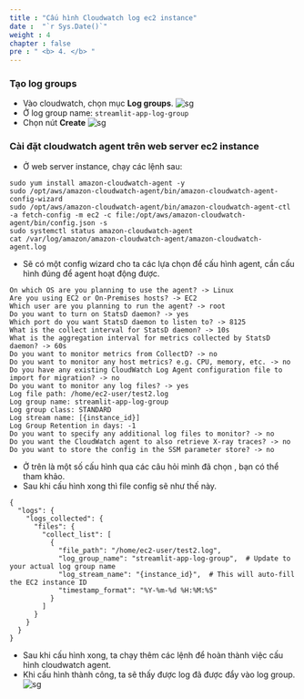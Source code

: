 ```yaml
---
title : "Cấu hình Cloudwatch log ec2 instance"
date :  "`r Sys.Date()`" 
weight : 4 
chapter : false
pre : " <b> 4. </b> "
---
```

### Tạo log groups
* Vào cloudwatch, chọn mục **Log groups**.
![sg](/ws1/images/4.s3/4.1_.png) 
* Ở log group name: ```streamlit-app-log-group```
* Chọn nút **Create**
![sg](/ws1/images/4.s3/4.2_.png) 

### Cài đặt cloudwatch agent trên web server ec2 instance
* Ở web server instance, chạy các lệnh sau:

```
sudo yum install amazon-cloudwatch-agent -y
sudo /opt/aws/amazon-cloudwatch-agent/bin/amazon-cloudwatch-agent-config-wizard
sudo /opt/aws/amazon-cloudwatch-agent/bin/amazon-cloudwatch-agent-ctl -a fetch-config -m ec2 -c file:/opt/aws/amazon-cloudwatch-agent/bin/config.json -s
sudo systemctl status amazon-cloudwatch-agent
cat /var/log/amazon/amazon-cloudwatch-agent/amazon-cloudwatch-agent.log
```
* Sẽ có một config wizard cho ta các lựa chọn để cấu hình agent, cần cấu hình đúng để agent hoạt động được.
```
On which OS are you planning to use the agent? -> Linux
Are you using EC2 or On-Premises hosts? -> EC2
Which user are you planning to run the agent? -> root
Do you want to turn on StatsD daemon? -> yes
Which port do you want StatsD daemon to listen to? -> 8125
What is the collect interval for StatsD daemon? -> 10s
What is the aggregation interval for metrics collected by StatsD daemon? -> 60s
Do you want to monitor metrics from CollectD? -> no
Do you want to monitor any host metrics? e.g. CPU, memory, etc. -> no
Do you have any existing CloudWatch Log Agent configuration file to import for migration? -> no
Do you want to monitor any log files? -> yes
Log file path: /home/ec2-user/test2.log
Log group name: streamlit-app-log-group
Log group class: STANDARD
Log stream name: [{instance_id}]
Log Group Retention in days: -1
Do you want to specify any additional log files to monitor? -> no
Do you want the CloudWatch agent to also retrieve X-ray traces? -> no
Do you want to store the config in the SSM parameter store? -> no
```
* Ở trên là một số cấu hình qua các câu hỏi mình đã chọn , bạn có thể tham khảo.
* Sau khi cấu hình xong thì file config sẽ như thế này.
```
{
  "logs": {
    "logs_collected": {
      "files": {
        "collect_list": [
          {
            "file_path": "/home/ec2-user/test2.log",
            "log_group_name": "streamlit-app-log-group",  # Update to your actual log group name
            "log_stream_name": "{instance_id}",  # This will auto-fill the EC2 instance ID
            "timestamp_format": "%Y-%m-%d %H:%M:%S"
          }
        ]
      }
    }
  }
}

```
* Sau khi cấu hình xong, ta chạy thêm các lệnh để hoàn thành việc cấu hình cloudwatch agent.
* Khi cấu hình thành công, ta sẽ thấy được log đã được đẩy vào log group.
![sg](/ws1/images/4.s3/4.3_.png) 